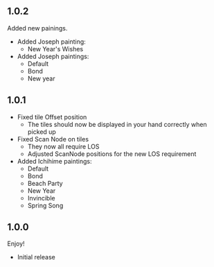 ## 1.0.2
Added new painings.
- Added Joseph painting:
	- New Year's Wishes
- Added Joseph paintings:
	- Default
	- Bond
	- New year


## 1.0.1
- Fixed tile Offset position
	- The tiles should now be displayed in your hand correctly when picked up 
- Fixed Scan Node on tiles
	- They now all require LOS
	- Adjusted ScanNode positions for the new LOS requirement
- Added Ichihime paintings:
	- Default
	- Bond
	- Beach Party
	- New Year
	- Invincible
	- Spring Song

## 1.0.0
Enjoy!
- Initial release